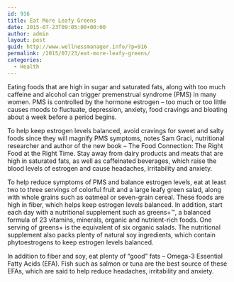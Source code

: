 ```yaml
---
id: 916
title: Eat More Leafy Greens
date: 2015-07-23T09:05:00+00:00
author: admin
layout: post
guid: http://www.wellnessmanager.info/?p=916
permalink: /2015/07/23/eat-more-leafy-greens/
categories:
  - Health
---
```

Eating foods that are high in sugar and saturated fats, along with too much caffeine and alcohol can trigger premenstrual syndrome (PMS) in many women. PMS is controlled by the hormone estrogen &#8211; too much or too little causes moods to fluctuate, depression, anxiety, food cravings and bloating about a week before a period begins.

To help keep estrogen levels balanced, avoid cravings for sweet and salty foods since they will magnify PMS symptoms, notes Sam Graci, nutritional researcher and author of the new book &#8211; The Food Connection: The Right Food at the Right Time. Stay away from dairy products and meats that are high in saturated fats, as well as caffeinated beverages, which raise the blood levels of estrogen and cause headaches, irritability and anxiety.

To help reduce symptoms of PMS and balance estrogen levels, eat at least two to three servings of colorful fruit and a large leafy green salad, along with whole grains such as oatmeal or seven-grain cereal. These foods are high in fiber, which helps keep estrogen levels balanced. In addition, start each day with a nutritional supplement such as greens+™, a balanced formula of 23 vitamins, minerals, organic and nutrient-rich foods. One serving of greens+ is the equivalent of six organic salads. The nutritional supplement also packs plenty of natural soy ingredients, which contain phytoestrogens to keep estrogen levels balanced.

In addition to fiber and soy, eat plenty of &#8220;good&#8221; fats &#8211; Omega-3 Essential Fatty Acids (EFA). Fish such as salmon or tuna are the best source of these EFAs, which are said to help reduce headaches, irritability and anxiety.